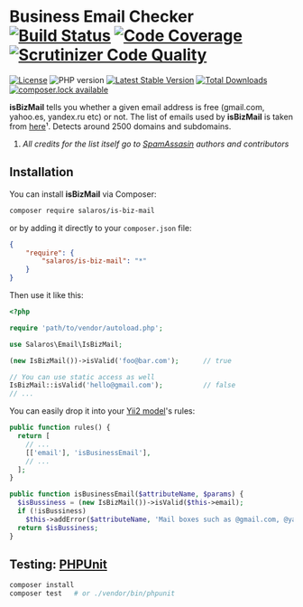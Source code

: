Business Email Checker
[![Build Status](https://travis-ci.org/salaros/is-biz-mail-php.svg?branch=master)](https://travis-ci.org/salaros/is-biz-mail-php)
[![Code Coverage](https://scrutinizer-ci.com/g/salaros/is-biz-mail-php/badges/coverage.png?b=master)](https://scrutinizer-ci.com/g/salaros/is-biz-mail-php/?branch=master)
[![Scrutinizer Code Quality](https://scrutinizer-ci.com/g/salaros/is-biz-mail-php/badges/quality-score.png?b=master)](https://scrutinizer-ci.com/g/salaros/is-biz-mail-php/?branch=master)
=======================
[![License](https://poser.pugx.org/salaros/is-biz-mail/license)](https://packagist.org/packages/salaros/is-biz-mail)
![PHP version](https://img.shields.io/badge/PHP%20version-5.4.+%20|%207.0+-blue.svg)
[![Latest Stable Version](https://poser.pugx.org/salaros/is-biz-mail/version)](https://packagist.org/packages/salaros/is-biz-mail)
[![Total Downloads](https://poser.pugx.org/salaros/is-biz-mail/downloads)](https://packagist.org/packages/salaros/is-biz-mail)
[![composer.lock available](https://poser.pugx.org/salaros/is-biz-mail/composerlock)](https://packagist.org/packages/salaros/is-biz-mail)

**isBizMail** tells you whether a given email address is free (gmail.com, yahoo.es, yandex.ru etc) or not.
The list of emails used by **isBizMail** is taken from [here](http://svn.apache.org/repos/asf/spamassassin/trunk/rules/20_freemail_domains.cf)¹.
Detects around 2500 domains and subdomains.

1) *All credits for the list itself go to [SpamAssasin](https://spamassassin.apache.org/) authors and contributors*

## Installation

You can install **isBizMail** via Composer:

```bash
composer require salaros/is-biz-mail
```

or by adding it directly to your `composer.json` file:

```json
{
    "require": {
        "salaros/is-biz-mail": "*"
    }
}
```

Then use it like this:

```php
<?php

require 'path/to/vendor/autoload.php';

use Salaros\Email\IsBizMail;

(new IsBizMail())->isValid('foo@bar.com');      // true

// You can use static access as well
IsBizMail::isValid('hello@gmail.com');          // false
// ...
```

You can easily drop it into your [Yii2 model](https://www.yiiframework.com/doc/guide/2.0/en/input-validation#declaring-rules)'s rules:

```php
public function rules() {
  return [
    // ...
    [['email'], 'isBusinessEmail'],
    // ...
  ];
}

public function isBusinessEmail($attributeName, $params) {
  $isBussiness = (new IsBizMail())->isValid($this->email);
  if (!isBussiness)
    $this->addError($attributeName, 'Mail boxes such as @gmail.com, @yahoo.com etc are not allowed!');
  return $isBussiness;
}
```

## Testing: [PHPUnit](https://phpunit.de/)

```bash
composer install
composer test   # or ./vendor/bin/phpunit
```
